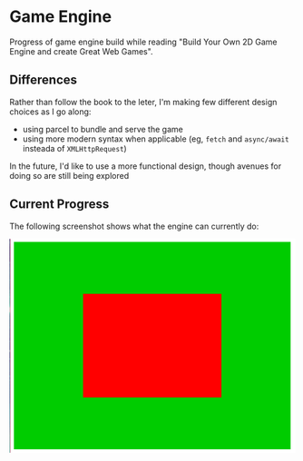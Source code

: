 # Game Engine
Progress of game engine build while reading "Build Your Own 2D Game Engine and
create Great Web Games".

## Differences
Rather than follow the book to the leter, I'm making few different design
choices as I go along:
- using parcel to bundle and serve the game
- using more modern syntax when applicable (eg, `fetch` and `async/await`
    insteada of `XMLHttpRequest`)

In the future, I'd like to use a more functional design, though avenues for
doing so are still being explored

## Current Progress
The following screenshot shows what the engine can currently do:

![chapter 2 screenshot](./screenshots/chapter_2.png)
